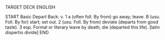 TARGET DECK
ENGLISH

START
Basic
Depart
Back: v. 1 a (often foll. By from) go away; leave. B (usu. Foll. By for) start; set out. 2 (usu. Foll. By from) deviate (departs from good taste). 3 esp. Formal or literary leave by death; die (departed this life). [latin dispertio divide]
END
